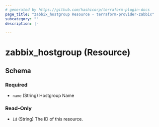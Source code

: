 ```yaml
---
# generated by https://github.com/hashicorp/terraform-plugin-docs
page_title: "zabbix_hostgroup Resource - terraform-provider-zabbix"
subcategory: ""
description: |-
  
---
```


# zabbix_hostgroup (Resource)





<!-- schema generated by tfplugindocs -->
## Schema

### Required

- `name` (String) Hostgroup Name

### Read-Only

- `id` (String) The ID of this resource.
